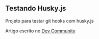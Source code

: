## Testando Husky.js

Projeto para testar git hooks com husky.js

Artigo escrito no [Dev Community](https://dev.to/fabcovalesci/git-hooks-e-huskyjs-1bm8)
